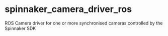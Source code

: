 # spinnaker_camera_driver_ros
ROS Camera driver for one or more synchronised cameras controlled by the Spinnaker SDK
